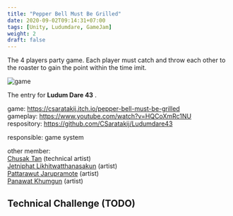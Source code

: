 ```yaml
---
title: "Pepper Bell Must Be Grilled"
date: 2020-09-02T09:14:31+07:00
tags: [Unity, Ludumdare, GameJam]
weight: 2
draft: false
---
```


The 4 players party game. Each player must catch and throw each other to the roaster to gain the point within the time imit.

![game](/img/pb-intro.png)

<!--more-->

The entry for __Ludum Dare 43__ .

game: https://csaratakij.itch.io/pepper-bell-must-be-grilled \
gameplay: https://www.youtube.com/watch?v=HQCoXmRc1NU \
respository: https://github.com/CSaratakij/Ludumdare43

responsible: game system

other member: \
[Chusak Tan](mailto:chusak_saetan@hotmail.com) (technical artist) \
[Jetniphat Likhitwatthanasakun](mailto:jetniphatoat@gmail.com) (artist) \
[Pattarawut Jarupramote](mailto:jmpt.pattarawut@gmail.com) (artist) \
[Panawat Khumgun](mailto:chikakito39@gmail.com) (artist)

## Technical Challenge (TODO)
